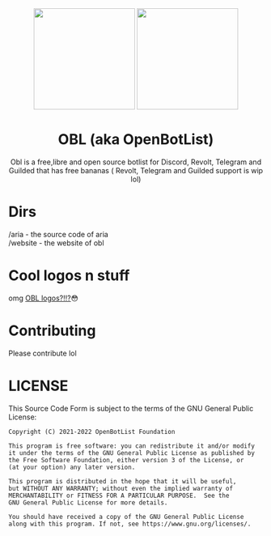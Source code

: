    <div align="center">

<img height="200" src="https://openbotlist.glitch.me/static/logos/obl.svg"/>
<img height="200" src="https://openbotlist.glitch.me/static/logos/obltext.svg"/>
   
 # OBL (aka OpenBotList)

Obl is a free,libre and open source botlist for Discord, Revolt, Telegram and Guilded that has free bananas ( Revolt, Telegram and Guilded support is wip lol)
</div>

# Dirs

/aria - the source code of aria  
/website - the website of obl

# Cool logos n stuff

omg <a href="https://github.com/OpenBotlist/obl/tree/master/website/public/logos">OBL logos?!!?</a>😳

# Contributing

Please contribute lol

# LICENSE

This Source Code Form is subject to the terms of the GNU General Public License:

    Copyright (C) 2021-2022 OpenBotList Foundation

    This program is free software: you can redistribute it and/or modify
    it under the terms of the GNU General Public License as published by
    the Free Software Foundation, either version 3 of the License, or
    (at your option) any later version.

    This program is distributed in the hope that it will be useful,
    but WITHOUT ANY WARRANTY; without even the implied warranty of
    MERCHANTABILITY or FITNESS FOR A PARTICULAR PURPOSE.  See the
    GNU General Public License for more details.

    You should have received a copy of the GNU General Public License
    along with this program. If not, see https://www.gnu.org/licenses/.
